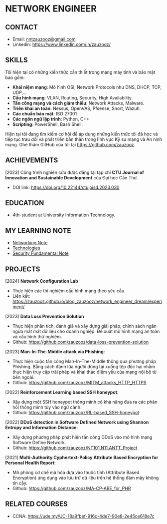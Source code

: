 # NETWORK ENGINEER

## CONTACT

- Email: <nntzauzooz@gmail.com>
- Linkedin: <https://www.linkedin.com/in/zauzooz/>

## SKILLS

Tôi hiện tại có những kiến thức cần thiết trong mạng máy tính và bảo mật bao gồm:

- **Khái niệm mạng**: Mô hình OSI, Network Protocols như DNS, DHCP, TCP, UDP,...
- **Cấu hình mạng**: VLAN, Routing, Security, High Availability.
- **Tấn công mạng và cách giảm thiểu**: Network Attacks, Malware.
- **Triển khai an toàn**: Nessus, OpenVAS, Pfsense, Snort, Wazuh.
- **Các chuẩn bảo mật**: ISO 27001
- **Các ngôn ngữ lập trình**: Python, C++
- **Scripting**: PowerShell, Bash Shell.

Hiện tại tôi đang tìm kiếm cơ hội để áp dụng những kiến thức tôi đã học và tiếp tục trau dồi và phát triển bản thân trong lĩnh vực Kỹ sư mạng và An ninh mạng. Ghé thăm GitHub của tôi tại <https://github.com/zauzooz>.

## ACHIEVEMENTS

[2023] Công trình nghiên cứu được đăng tại tạp chí **CTU Journal of Innovation and Sustainable Development** của Đại học Cần Thơ.

- DOI link: <https://doi.org/10.22144/ctujoisd.2023.030>

## EDUCATION

- 4th-student at University Information Technology.

## MY LEARNING NOTE

- [Networking Note](./network_engineer_dream/index.md)
- [Technologies](./tech/virtualization/index.md)
- [Security Fundamental Note](/security_fundamental/index.md)

## PROJECTS

[2024] **Network Configuration Lab**

- Thực hiện các thí nghiệm cấu hình mạng theo yêu cầu.
- Liên kết: <https://zauzooz.github.io/blog_zauzooz/network_engineer_dream/experiment/>

[2023] **Data Loss Prevention Solution**

- Thực hiện phân tích, đánh giá và xây dựng giải pháp, chính sách ngăn ngừa mất mát dữ liệu cho doanh nghiệp. Đề xuất mô hình mạng an toàn và cấu hình thử nghiệm.
- Github: <https://github.com/zauzooz/data-loss-prevention-solution>

[2023] **Man-In-The-Middle attack via Phishing**:

- Thực hiện cuộc tấn công Man-In-The-Middle thông qua phương pháp Phishing. Bằng cách đánh lừa người dùng tải xuống tệp độc hại nhằm thực hiện truy cập trái phép và khai thác điểm yếu của mạng nội bộ từ bên ngoài.
- Github: <https://github.com/zauzooz/MITM_attacks_HTTP_HTTPS>

[2022] **Reinforcement Learning based SSH honeypot**:

- Xây dựng một SSH honeypot thông minh có khả năng đưa ra các phản hồi thông mình tùy vào ngữ cảnh.
- Github: <https://github.com/zauzooz/RL-based_SSH-honeypot>

[2022] **DDoS detection in Software Defined Network using Shannon Entropy and Information Distance**:

- Xây dựng phương pháp phát hiện tấn công DDoS vào mô hình mạng Software Define Network.
- Github: <https://github.com/zauzooz/NT101.N11.ANTT_Project>

[2021] **Multi-Authority Cyphertext-Policy Attribute Based Encryption for Personal Health Report**:

- Mô phỏng cơ chế mã hóa dựa vào thuộc tính (Attribute Based Encryption) ứng dụng vào lưu trữ dữ liệu trên hệ thống đám mây không tin cậy.
- Github: <https://github.com/zauzooz/MA-CP-ABE_for_PHR>

## RELATED COURSES

- CCNA: <https://ude.my/UC-18a9fbef-916c-4de7-90e8-2e45ce618e7c>
